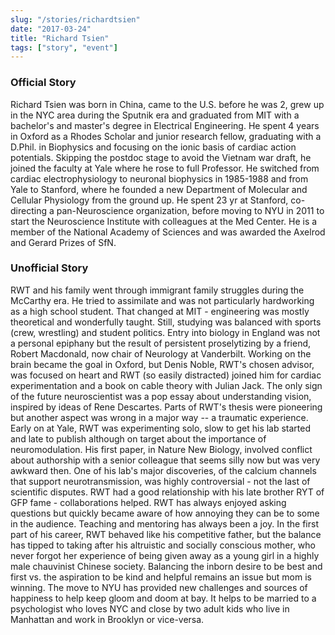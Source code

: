 ```yaml
---
slug: "/stories/richardtsien"
date: "2017-03-24"
title: "Richard Tsien"
tags: ["story", "event"]
---
```

### Official Story
Richard Tsien was born in China, came to the U.S. before he was 2, grew up in the NYC area during the Sputnik era and graduated from MIT with a bachelor's and master's degree in Electrical Engineering. He spent 4 years in Oxford as a Rhodes Scholar and junior research fellow, graduating with a D.Phil. in Biophysics and focusing on the ionic basis of cardiac action potentials. Skipping the postdoc stage to avoid the Vietnam war draft, he joined the faculty at Yale where he rose to full Professor. He switched from cardiac electrophysiology to neuronal biophysics in 1985-1988 and from Yale to Stanford, where he founded a new Department of Molecular and Cellular Physiology from the ground up. He spent 23 yr at Stanford, co-directing a pan-Neuroscience organization, before moving to NYU in 2011 to start the Neuroscience Institute with colleagues at the Med Center. He is a member of the National Academy of Sciences and was awarded the Axelrod and Gerard Prizes of SfN.

### Unofficial Story
RWT and his family went through immigrant family struggles during the McCarthy era. He tried to assimilate and was not particularly hardworking as a high school student. That changed at MIT - engineering was mostly theoretical and wonderfully taught. Still, studying was balanced with sports (crew, wrestling) and student politics. Entry into biology in England was not a personal epiphany but the result of persistent proselytizing by a friend, Robert Macdonald, now chair of Neurology at Vanderbilt. Working on the brain became the goal in Oxford, but Denis Noble, RWT's chosen advisor, was focused on heart and RWT (so easily distracted) joined him for cardiac experimentation and a book on cable theory with Julian Jack. The only sign of the future neuroscientist was a pop essay about understanding vision, inspired by ideas of Rene Descartes. Parts of RWT's thesis were pioneering but another aspect was wrong in a major way -- a traumatic experience. Early on at Yale, RWT was experimenting solo, slow to get his lab started and late to publish although on target about the importance of neuromodulation. His first paper, in Nature New Biology, involved conflict about authorship with a senior colleague that seems silly now but was very awkward then. One of his lab's major discoveries, of the calcium channels that support neurotransmission, was highly controversial - not the last of scientific disputes. RWT had a good relationship with his late brother RYT of GFP fame - collaborations helped. RWT has always enjoyed asking questions but quickly became aware of how annoying they can be to some in the audience. Teaching and mentoring has always been a joy. In the first part of his career, RWT behaved like his competitive father, but the balance has tipped to taking after his altruistic and socially conscious mother, who never forgot her experience of being given away as a young girl in a highly male chauvinist Chinese society. Balancing the inborn desire to be best and first vs. the aspiration to be kind and helpful remains an issue but mom is winning. The move to NYU has provided new challenges and sources of happiness to help keep gloom and doom at bay. It helps to be married to a psychologist who loves NYC and close by two adult kids who live in Manhattan and work in Brooklyn or vice-versa.